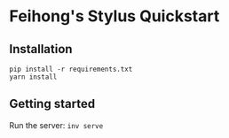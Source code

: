 # Feihong's Stylus Quickstart

## Installation

```
pip install -r requirements.txt
yarn install
```

## Getting started

Run the server: `inv serve`
